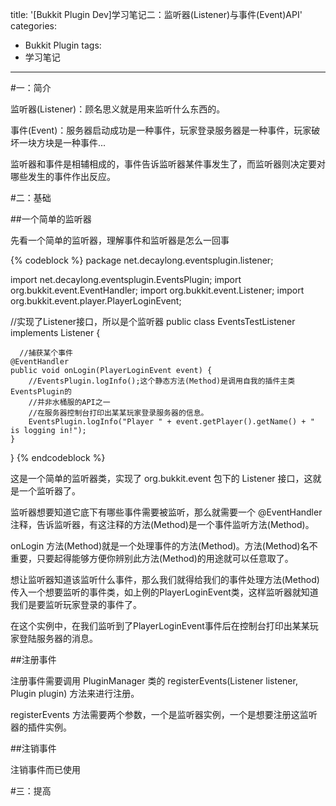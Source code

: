 title: '[Bukkit Plugin Dev]学习笔记二：监听器(Listener)与事件(Event)API'
categories:
  - Bukkit Plugin
tags:
  - 学习笔记
---
#一：简介

监听器(Listener)：顾名思义就是用来监听什么东西的。

事件(Event)：服务器启动成功是一种事件，玩家登录服务器是一种事件，玩家破坏一块方块是一种事件...

监听器和事件是相辅相成的，事件告诉监听器某件事发生了，而监听器则决定要对哪些发生的事件作出反应。

<!-- more -->

#二：基础

##一个简单的监听器

先看一个简单的监听器，理解事件和监听器是怎么一回事


{% codeblock %}
package net.decaylong.eventsplugin.listener;

import net.decaylong.eventsplugin.EventsPlugin;
import org.bukkit.event.EventHandler;
import org.bukkit.event.Listener;
import org.bukkit.event.player.PlayerLoginEvent;

//实现了Listener接口，所以是个监听器
public class EventsTestListener implements Listener {

	  //捕获某个事件
    @EventHandler
    public void onLogin(PlayerLoginEvent event) {
        //EventsPlugin.logInfo();这个静态方法(Method)是调用自我的插件主类EventsPlugin的
        //并非水桶服的API之一
        //在服务器控制台打印出某某玩家登录服务器的信息。
        EventsPlugin.logInfo("Player " + event.getPlayer().getName() + " is logging in!");
    }

}
{% endcodeblock %}

这是一个简单的监听器类，实现了 org.bukkit.event 包下的 Listener 接口，这就是一个监听器了。

监听器想要知道它底下有哪些事件需要被监听，那么就需要一个 @EventHandler 注释，告诉监听器，有这注释的方法(Method)是一个事件监听方法(Method)。

onLogin 方法(Method)就是一个处理事件的方法(Method)。方法(Method)名不重要，只要起得能够方便你辨别此方法(Method)的用途就可以任意取了。

想让监听器知道该监听什么事件，那么我们就得给我们的事件处理方法(Method)传入一个想要监听的事件类，如上例的PlayerLoginEvent类，这样监听器就知道我们是要监听玩家登录的事件了。

在这个实例中，在我们监听到了PlayerLoginEvent事件后在控制台打印出某某玩家登陆服务器的消息。

##注册事件

注册事件需要调用 PluginManager 类的 registerEvents(Listener listener, Plugin plugin) 方法来进行注册。

registerEvents 方法需要两个参数，一个是监听器实例，一个是想要注册这监听器的插件实例。



##注销事件

注销事件而已使用

#三：提高
